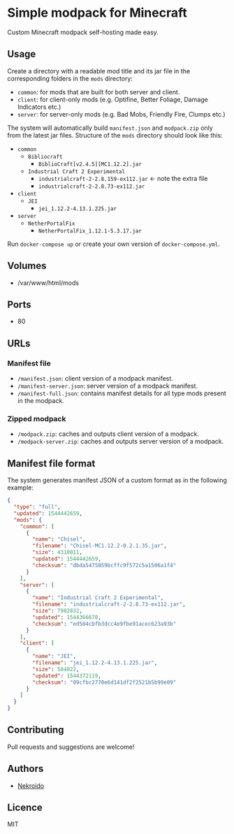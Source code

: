 # Simple modpack for Minecraft
Custom Minecraft modpack self-hosting made easy.

## Usage
Create a directory with a readable mod title and its jar file in the corresponding folders in the `mods` directory:
* `common`: for mods that are built for both server and client.
* `client`: for client-only mods (e.g. Optifine, Better Foliage, Damage Indicators etc.)
* `server`: for server-only mods (e.g. Bad Mobs, Friendly Fire, Clumps etc.)

The system will automatically build `manifest.json` and `modpack.zip` only from the latest jar files. Structure of the `mods` directory should look like this:

* `common`
  * `Bibliocraft`
    * `BiblioCraft[v2.4.5][MC1.12.2].jar`
  * `Industrial Craft 2 Experimental`
    * `industrialcraft-2-2.8.159-ex112.jar` <- note the extra file
    * `industrialcraft-2-2.8.73-ex112.jar`
* `client`
  * `JEI`
    * `jei_1.12.2-4.13.1.225.jar`
* `server`
  * `NetherPortalFix`
    * `NetherPortalFix_1.12.1-5.3.17.jar`

Run `docker-compose up` or create your own version of `docker-compose.yml`.

## Volumes
* /var/www/html/mods

## Ports
* 80

## URLs
### Manifest file
* `/manifest.json`: client version of a modpack manifest.
* `/manifest-server.json`: server version of a modpack manifest.
* `/manifest-full.json`: contains manifest details for all type mods present in the modpack.

### Zipped modpack
* `/modpack.zip`: caches and outputs client version of a modpack.
* `/modpack-server.zip`: caches and outputs server version of a modpack.

## Manifest file format
The system generates manifest JSON of a custom format as in the following example:
```json
{
  "type": "full",
  "updated": 1544442659,
  "mods": {
    "common": [
      {
        "name": "Chisel",
        "filename": "Chisel-MC1.12.2-0.2.1.35.jar",
        "size": 4310011,
        "updated": 1544442659,
        "checksum": "dbda5475859bcffc9f572c5a1506a1f4"
      }
    ],
    "server": [
      {
        "name": "Industrial Craft 2 Experimental",
        "filename": "industrialcraft-2-2.8.73-ex112.jar",
        "size": 7982832,
        "updated": 1544366678,
        "checksum": "ed584cbfb3dcc4e9fbe91acec623a93b"
      }
    ],
    "client": [
      {
        "name": "JEI",
        "filename": "jei_1.12.2-4.13.1.225.jar",
        "size": 584822,
        "updated": 1544372119,
        "checksum": "09cfbc2770e6d141df2f2521b5b99e09"
      }
    ]
  }
}
```

## Contributing
Pull requests and suggestions are welcome!

## Authors
* [Nekroido](https://github.com/nekroido)

## Licence
MIT
